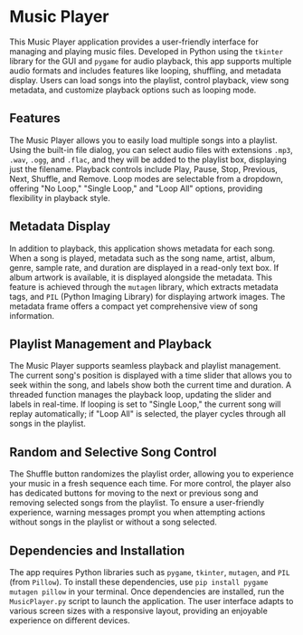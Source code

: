 # Music Player

This Music Player application provides a user-friendly interface for managing and playing music files. Developed in Python using the `tkinter` library for the GUI and `pygame` for audio playback, this app supports multiple audio formats and includes features like looping, shuffling, and metadata display. Users can load songs into the playlist, control playback, view song metadata, and customize playback options such as looping mode.

## Features

The Music Player allows you to easily load multiple songs into a playlist. Using the built-in file dialog, you can select audio files with extensions `.mp3`, `.wav`, `.ogg`, and `.flac`, and they will be added to the playlist box, displaying just the filename. Playback controls include Play, Pause, Stop, Previous, Next, Shuffle, and Remove. Loop modes are selectable from a dropdown, offering "No Loop," "Single Loop," and "Loop All" options, providing flexibility in playback style.

## Metadata Display

In addition to playback, this application shows metadata for each song. When a song is played, metadata such as the song name, artist, album, genre, sample rate, and duration are displayed in a read-only text box. If album artwork is available, it is displayed alongside the metadata. This feature is achieved through the `mutagen` library, which extracts metadata tags, and `PIL` (Python Imaging Library) for displaying artwork images. The metadata frame offers a compact yet comprehensive view of song information.

## Playlist Management and Playback

The Music Player supports seamless playback and playlist management. The current song's position is displayed with a time slider that allows you to seek within the song, and labels show both the current time and duration. A threaded function manages the playback loop, updating the slider and labels in real-time. If looping is set to "Single Loop," the current song will replay automatically; if "Loop All" is selected, the player cycles through all songs in the playlist.

## Random and Selective Song Control

The Shuffle button randomizes the playlist order, allowing you to experience your music in a fresh sequence each time. For more control, the player also has dedicated buttons for moving to the next or previous song and removing selected songs from the playlist. To ensure a user-friendly experience, warning messages prompt you when attempting actions without songs in the playlist or without a song selected.

## Dependencies and Installation

The app requires Python libraries such as `pygame`, `tkinter`, `mutagen`, and `PIL` (from `Pillow`). To install these dependencies, use `pip install pygame mutagen pillow` in your terminal. Once dependencies are installed, run the `MusicPlayer.py` script to launch the application. The user interface adapts to various screen sizes with a responsive layout, providing an enjoyable experience on different devices.
